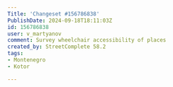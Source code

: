 ```yaml
---
Title: 'Changeset #156786838'
PublishDate: 2024-09-18T18:11:03Z
id: 156786838
user: v_martyanov
comment: Survey wheelchair accessibility of places
created_by: StreetComplete 58.2
tags:
- Montenegro
- Kotor

---
```

